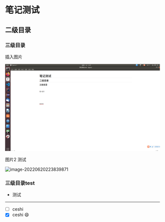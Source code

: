 # 笔记测试

## 二级目录

### 三级目录



插入图片

![image-20220620223332085](https://raw.githubusercontent.com/yjt9299/TestNotes/master/img/202206202233245.png)



图片2 测试

![image-20220620223839871](https://raw.githubusercontent.com/yjt9299/TestNotes/master/img/202206202238983.png)



### 三级目录test

- 测试
----
- [ ] ceshi
- [x] ceshi
😄

